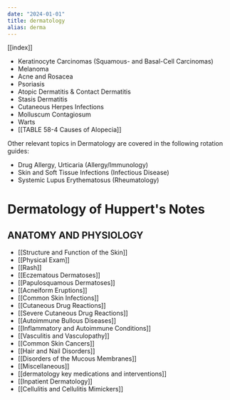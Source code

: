 ```yaml
---
date: "2024-01-01"
title: dermatology
alias: derma
---
```



[[index]]

- Keratinocyte Carcinomas (Squamous- and Basal-Cell Carcinomas)
- Melanoma
- Acne and Rosacea
- Psoriasis
- Atopic Dermatitis & Contact Dermatitis
- Stasis Dermatitis
- Cutaneous Herpes Infections
- Molluscum Contagiosum
- Warts
- [[TABLE 58-4 Causes of Alopecia]]

Other relevant topics in Dermatology are covered in the following rotation guides:

- Drug Allergy, Urticaria (Allergy/Immunology)
- Skin and Soft Tissue Infections (Infectious Disease)
- Systemic Lupus Erythematosus (Rheumatology)

# Dermatology of Huppert's Notes

## ANATOMY AND PHYSIOLOGY

- [[Structure and Function of the Skin]]
- [[Physical Exam]]
- [[Rash]]
- [[Eczematous Dermatoses]]
- [[Papulosquamous Dermatoses]]
- [[Acneiform Eruptions]]
- [[Common Skin Infections]]
- [[Cutaneous Drug Reactions]]
- [[Severe Cutaneous Drug Reactions]]
- [[Autoimmune Bullous Diseases]]
- [[Inflammatory and Autoimmune Conditions]]
- [[Vasculitis and Vasculopathy]]
- [[Common Skin Cancers]]
- [[Hair and Nail Disorders]]
- [[Disorders of the Mucous Membranes]]
- [[Miscellaneous]]
- [[dermatology key medications and interventions]]
- [[Inpatient Dermatology]]
- [[Cellulitis and Cellulitis Mimickers]]
